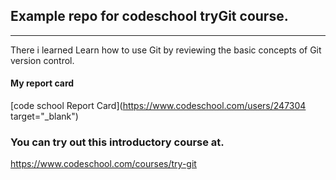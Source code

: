 ## Example repo for codeschool tryGit course.
---

There i learned Learn how to use Git by reviewing the basic concepts of Git version control.

#### My report card

[code school Report Card](https://www.codeschool.com/users/247304 target="_blank")


### You can try out this introductory course at.

https://www.codeschool.com/courses/try-git
